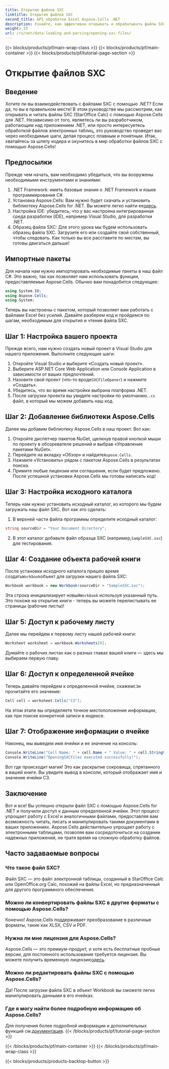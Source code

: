 ```yaml
---
title: Открытие файлов SXC
linktitle: Открытие файлов SXC
second_title: API обработки Excel Aspose.Cells .NET
description: Узнайте, как эффективно открывать и обрабатывать файлы SXC в .NET с помощью Aspose.Cells. Пошаговое руководство с примерами кода.
weight: 15
url: /ru/net/data-loading-and-parsing/opening-sxc-files/
---
```


{{< blocks/products/pf/main-wrap-class >}}
{{< blocks/products/pf/main-container >}}
{{< blocks/products/pf/tutorial-page-section >}}

# Открытие файлов SXC

## Введение
Хотите ли вы взаимодействовать с файлами SXC с помощью .NET? Если да, то вы в правильном месте! В этом руководстве мы рассмотрим, как открывать и читать файлы SXC (StarOffice Calc) с помощью Aspose.Cells для .NET. Независимо от того, являетесь ли вы разработчиком, работающим над приложением .NET, или просто интересуетесь обработкой файлов электронных таблиц, это руководство проведет вас через необходимые шаги, делая процесс плавным и понятным. 
Итак, хватайтесь за шляпу кодера и окунитесь в мир обработки файлов SXC с помощью Aspose.Cells!
## Предпосылки
Прежде чем начать, вам необходимо убедиться, что вы вооружены необходимыми инструментами и знаниями:
1. .NET Framework: иметь базовые знания о .NET Framework и языке программирования C#.
2.  Установка Aspose.Cells: Вам нужно будет скачать и установить библиотеку Aspose.Cells for .NET. Вы можете легко найти ее[здесь](https://releases.aspose.com/cells/net/).
3. Настройка IDE: убедитесь, что у вас настроена интегрированная среда разработки (IDE), например Visual Studio, для разработки .NET.
4. Образец файла SXC: Для этого урока мы будем использовать образец файла SXC. Загрузите его или создайте свой собственный, чтобы следовать.
Как только вы все расставите по местам, вы готовы двигаться дальше!
## Импортные пакеты
Для начала нам нужно импортировать необходимые пакеты в наш файл C#. Это важно, так как позволяет нам использовать функции, предоставляемые Aspose.Cells. Обычно вам понадобится следующее:
```csharp
using System.IO;
using Aspose.Cells;
using System;
```
Теперь вы настроены с пакетом, который позволяет вам работать с файлами Excel без усилий. Давайте разберем код и пройдемся по шагам, необходимым для открытия и чтения файла SXC.

## Шаг 1: Настройка вашего проекта
Прежде всего, нам нужно создать новый проект в Visual Studio для нашего приложения. Выполните следующие шаги:
1. Откройте Visual Studio и выберите «Создать новый проект».
2. Выберите ASP.NET Core Web Application или Console Application в зависимости от ваших предпочтений.
3.  Назовите свой проект (что-то вроде`SXCFileOpener`) и нажмите «Создать».
4. Убедитесь, что во время настройки выбрана платформа .NET.
5. После загрузки проекта вы увидите настройки по умолчанию.`.cs` файл, в который мы можем добавить наш код.
## Шаг 2: Добавление библиотеки Aspose.Cells
Далее мы добавим библиотеку Aspose.Cells в наш проект. Вот как:
1. Откройте диспетчер пакетов NuGet, щелкнув правой кнопкой мыши по проекту в обозревателе решений и выбрав «Управление пакетами NuGet».
2.  Перейдите на вкладку «Обзор» и найдите`Aspose.Cells`.
3. Нажмите «Установить» рядом с пакетом Aspose.Cells в результатах поиска.
4. Примите любые лицензии или соглашения, если будет предложено.
После успешной установки Aspose.Cells мы готовы написать код!
## Шаг 3: Настройка исходного каталога
Теперь нам нужно установить исходный каталог, из которого мы будем загружать наш файл SXC. Вот как это сделать:
1. В верхней части файла программы определите исходный каталог:
```csharp
string sourceDir = "Your Document Directory";
```
2.  В этот каталог добавьте файл образца SXC (например,`SampleSXC.sxc`) для тестирования.
## Шаг 4: Создание объекта рабочей книги
 После установки исходного каталога пришло время создать`Workbook`объект для загрузки нашего файла SXC:
```csharp
Workbook workbook = new Workbook(sourceDir + "SampleSXC.sxc");
```
 Эта строка инициализирует новый`Workbook` используя указанный путь. Это похоже на открытие книги - теперь вы можете перелистывать ее страницы (рабочие листы)!
## Шаг 5: Доступ к рабочему листу
Далее мы перейдем к первому листу нашей рабочей книги:
```csharp
Worksheet worksheet = workbook.Worksheets[0];
```
Думайте о рабочих листах как о разных главах вашей книги — здесь мы выбираем первую главу.
## Шаг 6: Доступ к определенной ячейке
 Теперь давайте перейдем к определенной ячейке, скажем`C3`и прочитайте его значение:
```csharp
Cell cell = worksheet.Cells["C3"];
```
На этом этапе вы определяете точное местоположение информации, как при поиске конкретной записи в индексе. 
## Шаг 7: Отображение информации о ячейке
Наконец, мы выведем имя ячейки и ее значение на консоль:
```csharp
Console.WriteLine("Cell Name: " + cell.Name + " Value: " + cell.StringValue);
Console.WriteLine("OpeningSXCFiles executed successfully!");
```
Вот где происходит магия! Это как раскрытие сокровища, спрятанного в вашей книге. Вы увидите вывод в консоли, который отображает имя и значение ячейки C3.

## Заключение
Вот и все! Вы успешно открыли файл SXC с помощью Aspose.Cells for .NET и получили доступ к данным определенной ячейки. Этот процесс упрощает работу с Excel и аналогичными файлами, предоставляя вам возможность читать, писать и манипулировать такими документами в ваших приложениях. 
Aspose.Cells действительно упрощает работу с электронными таблицами, позволяя вам сосредоточиться на создании надежных приложений, не тратя время на сложную обработку файлов.
## Часто задаваемые вопросы
### Что такое файл SXC?
Файл SXC — это файл электронной таблицы, созданный в StarOffice Calc или OpenOffice.org Calc, похожий на файлы Excel, но предназначенный для другого программного обеспечения.
### Можно ли конвертировать файлы SXC в другие форматы с помощью Aspose.Cells?
Конечно! Aspose.Cells поддерживает преобразование в различные форматы, такие как XLSX, CSV и PDF.
### Нужна ли мне лицензия для Aspose.Cells?
 Aspose.Cells — это премиум-продукт, и хотя есть бесплатные пробные версии, для постоянного использования требуется лицензия. Вы можете получить временную лицензию[здесь](https://purchase.aspose.com/temporary-license/).
### Можно ли редактировать файлы SXC с помощью Aspose.Cells?
Да! После загрузки файла SXC в объект Workbook вы сможете легко манипулировать данными в его ячейках.
### Где я могу найти более подробную информацию об Aspose.Cells?
 Для получения более подробной информации и дополнительных функций см.[документация](https://reference.aspose.com/cells/net/).
{{< /blocks/products/pf/tutorial-page-section >}}

{{< /blocks/products/pf/main-container >}}
{{< /blocks/products/pf/main-wrap-class >}}

{{< blocks/products/products-backtop-button >}}

